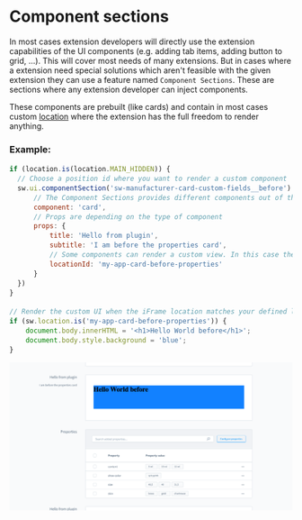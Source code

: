 # Component sections

In most cases extension developers will directly use the extension capabilities of the UI components (e.g. adding tab items, adding button to grid, ...). This will cover most needs of many extensions. But in cases where a extension need special solutions which aren't feasible with the given extension they can use a feature named `Component Sections`. These are sections where any extension developer can inject components.

These components are prebuilt (like cards) and contain in most cases custom [location](./locations.md) where the extension has the full freedom to render anything.

### Example:

```js
if (location.is(location.MAIN_HIDDEN)) {
  // Choose a position id where you want to render a custom component
  sw.ui.componentSection('sw-manufacturer-card-custom-fields__before').add({
      // The Component Sections provides different components out of the box
      component: 'card', 
      // Props are depending on the type of component
      props: {
          title: 'Hello from plugin',
          subtitle: 'I am before the properties card',
          // Some components can render a custom view. In this case the extension can render custom content in the card.
          locationId: 'my-app-card-before-properties'
      }
  })
}

// Render the custom UI when the iFrame location matches your defined location
if (sw.location.is('my-app-card-before-properties')) {
    document.body.innerHTML = '<h1>Hello World before</h1>';
    document.body.style.background = 'blue';
}
```

![Component Sections screenshot example](./assets/component-sections-example.png)